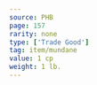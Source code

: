 ```yaml
---
source: PHB
page: 157
rarity: none
type: ['Trade Good']
tag: item/mundane
value: 1 cp
weight: 1 lb.
---
```


